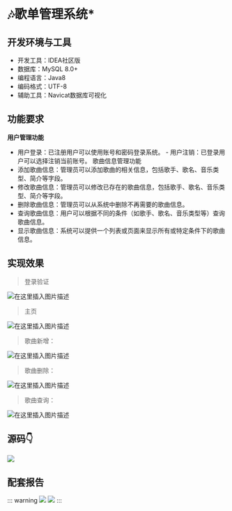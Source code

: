 # 🎶歌单管理系统*

<MyGlobalComponent />

## 开发环境与工具

- 开发工具：IDEA社区版
- 数据库：MySQL 8.0+
- 编程语言：Java8
- 编码格式：UTF-8
- 辅助工具：Navicat数据库可视化

## 功能要求

**用户管理功能**

 - 用户登录：已注册用户可以使用账号和密码登录系统。 - 用户注销：已登录用户可以选择注销当前账号。
    歌曲信息管理功能 
- 添加歌曲信息：管理员可以添加歌曲的相关信息，包括歌手、歌名、音乐类型、简介等字段。 
- 修改歌曲信息：管理员可以修改已存在的歌曲信息，包括歌手、歌名、音乐类型、简介等字段。
- 删除歌曲信息：管理员可以从系统中删除不再需要的歌曲信息。 
- 查询歌曲信息：用户可以根据不同的条件（如歌手、歌名、音乐类型等）查询歌曲信息。 
- 显示歌曲信息：系统可以提供一个列表或页面来显示所有或特定条件下的歌曲信息。

## 实现效果

> 登录验证

![在这里插入图片描述](http://cdn.qiniu.liyansheng.top/typora/f3891b47cfc1462591687ce12d73cc1c.png)

> 主页

![在这里插入图片描述](http://cdn.qiniu.liyansheng.top/typora/dd8547549e30444c895dd68a8c42c6d1.png)
> 歌曲新增：

![在这里插入图片描述](http://cdn.qiniu.liyansheng.top/typora/468c83ff325e466a9506f588c469d31b.png)
> 歌曲删除：

![在这里插入图片描述](http://cdn.qiniu.liyansheng.top/typora/130fe62f3b0a493b876e094a15cc70c2.png)
> 歌曲查询：

![在这里插入图片描述](http://cdn.qiniu.liyansheng.top/typora/7367b080b3fb43459b686ae07b97b4b2.png)

## 源码👇
<gzh />

![](http://cdn.qiniu.liyansheng.top/img/20240526172245.png)

## 配套报告

::: warning
![](http://cdn.qiniu.liyansheng.top/img/展111示3.png)
![](http://cdn.qiniu.liyansheng.top/img/Snipaste_2024-06-14_23-53-19.png)
:::
